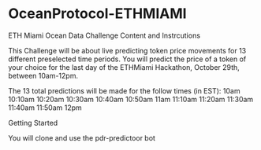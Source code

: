 # OceanProtocol-ETHMIAMI
ETH Miami Ocean Data Challenge Content and Instrcutions 

This Challenge will be about live predicting token price movements for 13 different preselected time periods. You will predict the price of a token of your choice for the last day of the ETHMiami Hackathon, October 29th, between 10am-12pm. 

The 13 total predictions will be made for the follow times (in EST):
10am
10:10am
10:20am
10:30am
10:40am
10:50am
11am
11:10am
11:20am
11:30am
11:40am
11:50am
12pm

Getting Started

You will clone and use the pdr-predictoor bot
